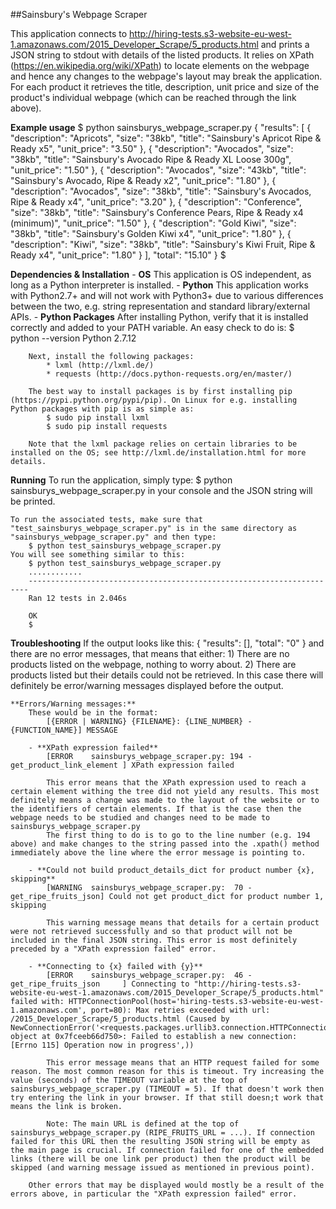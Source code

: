 
##Sainsbury's Webpage Scraper

This application connects to http://hiring-tests.s3-website-eu-west-1.amazonaws.com/2015_Developer_Scrape/5_products.html and prints a JSON string to stdout with details of the listed products. It relies on XPath (https://en.wikipedia.org/wiki/XPath) to locate elements on the webpage and hence any changes to the webpage's layout may break the application. For each product it retrieves the title, description, unit price and size of the product's individual webpage (which can be reached through the link above).

**Example usage**
	$ python sainsburys_webpage_scraper.py
	{
	    "results": [
	        {
	            "description": "Apricots", 
	            "size": "38kb", 
	            "title": "Sainsbury's Apricot Ripe & Ready x5", 
	            "unit_price": "3.50"
	        }, 
	        {
	            "description": "Avocados", 
	            "size": "38kb", 
	            "title": "Sainsbury's Avocado Ripe & Ready XL Loose 300g", 
	            "unit_price": "1.50"
	        }, 
	        {
	            "description": "Avocados", 
	            "size": "43kb", 
	            "title": "Sainsbury's Avocado, Ripe & Ready x2", 
	            "unit_price": "1.80"
	        }, 
	        {
	            "description": "Avocados", 
	            "size": "38kb", 
	            "title": "Sainsbury's Avocados, Ripe & Ready x4", 
	            "unit_price": "3.20"
	        }, 
	        {
	            "description": "Conference", 
	            "size": "38kb", 
	            "title": "Sainsbury's Conference Pears, Ripe & Ready x4 (minimum)", 
	            "unit_price": "1.50"
	        }, 
	        {
	            "description": "Gold Kiwi", 
	            "size": "38kb", 
	            "title": "Sainsbury's Golden Kiwi x4", 
	            "unit_price": "1.80"
	        }, 
	        {
	            "description": "Kiwi", 
	            "size": "38kb", 
	            "title": "Sainsbury's Kiwi Fruit, Ripe & Ready x4", 
	            "unit_price": "1.80"
	        }
	    ], 
	    "total": "15.10"
	}
	$ 

**Dependencies & Installation**
	- **OS**
		This application is OS independent, as long as a Python interpreter is installed.
	- **Python**
		This application works with Python2.7+ and will not work with Python3+ due to various differences between the two, e.g. string representation and standard library/external APIs.
	- **Python Packages**
		After installing Python, verify that it is installed correctly and added to your PATH variable. An easy check to do is:
			$ python --version
			Python 2.7.12

		Next, install the following packages:
			* lxml (http://lxml.de/)
			* requests (http://docs.python-requests.org/en/master/)

		The best way to install packages is by first installing pip (https://pypi.python.org/pypi/pip). On Linux for e.g. installing Python packages with pip is as simple as:
			$ sudo pip install lxml
			$ sudo pip install requests

		Note that the lxml package relies on certain libraries to be installed on the OS; see http://lxml.de/installation.html for more details.

**Running**
	To run the application, simply type:
		$ python sainsburys_webpage_scraper.py
	in your console and the JSON string will be printed.

	To run the associated tests, make sure that "test_sainsburys_webpage_scraper.py" is in the same directory as "sainsburys_webpage_scraper.py" and then type:
		$ python test_sainsburys_webpage_scraper.py
	You will see something similar to this:
		$ python test_sainsburys_webpage_scraper.py
		............
		----------------------------------------------------------------------
		Ran 12 tests in 2.046s

		OK
		$

**Troubleshooting**
	If the output looks like this:
		{
			"results": [],
			"total": "0"
		}
	and there are no error messages, that means that either:
		1) There are no products listed on the webpage, nothing to worry about.
		2) There are products listed but their details could not be retrieved. In this case there will definitely be error/warning messages displayed before the output.

	**Errors/Warning messages:**
		These would be in the format: 
			[{ERROR | WARNING} {FILENAME}: {LINE_NUMBER} - {FUNCTION_NAME}] MESSAGE
		
		- **XPath expression failed**
			[ERROR    sainsburys_webpage_scraper.py: 194 - get_product_link_element ] XPath expression failed

			This error means that the XPath expression used to reach a certain element withing the tree did not yield any results. This most definitely means a change was made to the layout of the website or to the identifiers of certain elements. If that is the case then the webpage needs to be studied and changes need to be made to sainsburys_webpage_scraper.py
			The first thing to do is to go to the line number (e.g. 194 above) and make changes to the string passed into the .xpath() method immediately above the line where the error message is pointing to. 

		- **Could not build product_details_dict for product number {x}, skipping**
			[WARNING  sainsburys_webpage_scraper.py:  70 - get_ripe_fruits_json] Could not get product_dict for product number 1, skipping

			This warning message means that details for a certain product were not retrieved successfully and so that product will not be included in the final JSON string. This error is most definitely preceded by a "XPath expression failed" error.

		- **Connecting to {x} failed with {y}**
			[ERROR    sainsburys_webpage_scraper.py:  46 - get_ripe_fruits_json     ] Connecting to "http://hiring-tests.s3-website-eu-west-1.amazonaws.com/2015_Developer_Scrape/5_products.html" failed with: HTTPConnectionPool(host='hiring-tests.s3-website-eu-west-1.amazonaws.com', port=80): Max retries exceeded with url: /2015_Developer_Scrape/5_products.html (Caused by NewConnectionError('<requests.packages.urllib3.connection.HTTPConnection object at 0x7fceeb66d750>: Failed to establish a new connection: [Errno 115] Operation now in progress',))

			This error message means that an HTTP request failed for some reason. The most common reason for this is timeout. Try increasing the value (seconds) of the TIMEOUT variable at the top of sainsburys_webpage_scraper.py (TIMEOUT = 5). If that doesn't work then try entering the link in your browser. If that still doesn;t work that means the link is broken.

			Note: The main URL is defined at the top of sainsburys_webpage_scraper.py (RIPE_FRUITS_URL = ...). If connection failed for this URL then the resulting JSON string will be empty as the main page is crucial. If connection failed for one of the embedded links (there will be one link per product) then the product will be skipped (and warning message issued as mentioned in previous point).

		Other errors that may be displayed would mostly be a result of the errors above, in particular the "XPath expression failed" error.











